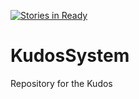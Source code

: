 [![Stories in Ready](https://badge.waffle.io/IAG-NZ/KudosSystem.png?label=ready&title=Ready)](https://waffle.io/IAG-NZ/KudosSystem)
# KudosSystem
Repository for the Kudos
